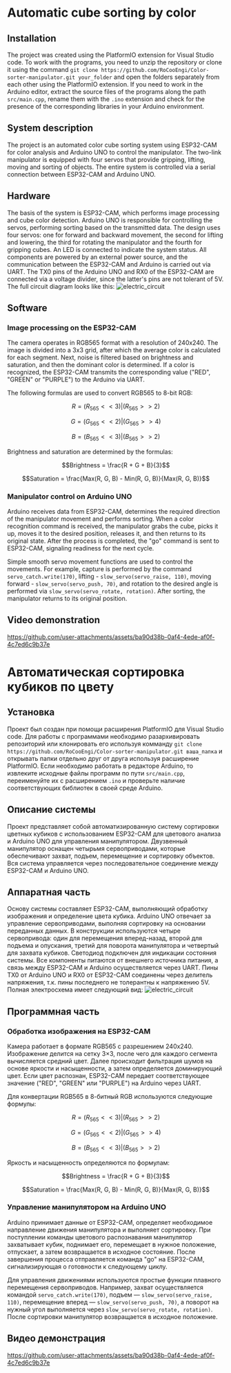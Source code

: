 # Automatic cube sorting by color

## Installation

The project was created using the PlatformIO extension for Visual Studio code. To work with the programs, you need to unzip the repository or clone it using the command `git clone https://github.com/RoCooEngi/Color-sorter-manipulator.git your_folder` and open the folders separately from each other using the PlatformIO extension. If you need to work in the Arduino editor, extract the source files of the programs along the path `src/main.cpp`, rename them with the `.ino` extension and check for the presence of the corresponding libraries in your Arduino environment.

## System description

The project is an automated color cube sorting system using ESP32-CAM for color analysis and Arduino UNO to control the manipulator. The two-link manipulator is equipped with four servos that provide gripping, lifting, moving and sorting of objects. The entire system is controlled via a serial connection between ESP32-CAM and Arduino UNO.

## Hardware

The basis of the system is ESP32-CAM, which performs image processing and cube color detection. Arduino UNO is responsible for controlling the servos, performing sorting based on the transmitted data. The design uses four servos: one for forward and backward movement, the second for lifting and lowering, the third for rotating the manipulator and the fourth for gripping cubes. An LED is connected to indicate the system status. All components are powered by an external power source, and the communication between the ESP32-CAM and Arduino is carried out via UART. The TX0 pins of the Arduino UNO and RX0 of the ESP32-CAM are connected via a voltage divider, since the latter's pins are not tolerant of 5V.
The full circuit diagram looks like this:
![electric_circuit](https://github.com/user-attachments/assets/cb6cf936-5b37-4d64-9713-ac0db1b1ef87)

## Software

### Image processing on the ESP32-CAM

The camera operates in RGB565 format with a resolution of 240x240. The image is divided into a 3x3 grid, after which the average color is calculated for each segment. Next, noise is filtered based on brightness and saturation, and then the dominant color is determined. If a color is recognized, the ESP32-CAM transmits the corresponding value ("RED", "GREEN" or "PURPLE") to the Arduino via UART.

The following formulas are used to convert RGB565 to 8-bit RGB:

$$R = (R_{565} << 3) | (R_{565} >> 2)$$

$$G = (G_{565} << 2) | (G_{565} >> 4)$$

$$B = (B_{565} << 3) | (B_{565} >> 2)$$

Brightness and saturation are determined by the formulas:

$$Brightness = \frac{R + G + B}{3}$$

$$Saturation = \frac{Max(R, G, B) - Min(R, G, B)}{Max(R, G, B)}$$

### Manipulator control on Arduino UNO

Arduino receives data from ESP32-CAM, determines the required direction of the manipulator movement and performs sorting. When a color recognition command is received, the manipulator grabs the cube, picks it up, moves it to the desired position, releases it, and then returns to its original state. After the process is completed, the "go" command is sent to ESP32-CAM, signaling readiness for the next cycle.

Simple smooth servo movement functions are used to control the movements. For example, capture is performed by the command `servo_catch.write(170)`, lifting - `slow_servo(servo_raise, 110)`, moving forward - `slow_servo(servo_push, 70)`, and rotation to the desired angle is performed via `slow_servo(servo_rotate, rotation)`. After sorting, the manipulator returns to its original position.

## Video demonstration

https://github.com/user-attachments/assets/ba90d38b-0af4-4ede-af0f-4c7ed6c9b37e


# Автоматическая сортировка кубиков по цвету

## Установка

Проект был создан при помощи расширения PlatformIO для Visual Studio code. Для работы с программами необходимо разархивировать репозиторий или клонировать его используя комманду `git clone https://github.com/RoCooEngi/Color-sorter-manipulator.git ваша_папка` и открывать папки отдельно друг от друга используя расширение PlatformIO. Если необходимо работать в редакторе Arduino, то извлеките исходные файлы программ по пути `src/main.cpp`, переименуйте их с расширением `.ino` и проверьте наличие соответствующих библиотек в своей среде Arduino.

## Описание системы

Проект представляет собой автоматизированную систему сортировки цветных кубиков с использованием ESP32-CAM для цветового анализа и Arduino UNO для управления манипулятором. Двузвенный манипулятор оснащен четырьмя сервоприводами, которые обеспечивают захват, подъем, перемещение и сортировку объектов. Вся система управляется через последовательное соединение между ESP32-CAM и Arduino UNO.

## Аппаратная часть

Основу системы составляет ESP32-CAM, выполняющий обработку изображения и определение цвета кубика. Arduino UNO отвечает за управление сервоприводами, выполняя сортировку на основании переданных данных. В конструкции используются четыре сервопривода: один для перемещения вперед-назад, второй для подъема и опускания, третий для поворота манипулятора и четвертый для захвата кубиков. Светодиод подключен для индикации состояния системы. Все компоненты питаются от внешнего источника питания, а связь между ESP32-CAM и Arduino осуществляется через UART. Пины TX0 от Arduino UNO и RX0 от ESP32-CAM соединены через делитель напряжения, т.к. пины последнего не толерантны к напряжению 5V.
Полная электросхема имеет следующий вид:
![electric_circuit](https://github.com/user-attachments/assets/cb6cf936-5b37-4d64-9713-ac0db1b1ef87)


## Программная часть

### Обработка изображения на ESP32-CAM

Камера работает в формате RGB565 с разрешением 240x240. Изображение делится на сетку 3×3, после чего для каждого сегмента вычисляется средний цвет. Далее происходит фильтрация шумов на основе яркости и насыщенности, а затем определяется доминирующий цвет. Если цвет распознан, ESP32-CAM передает соответствующее значение ("RED", "GREEN" или "PURPLE") на Arduino через UART.

Для конвертации RGB565 в 8-битный RGB используются следующие формулы:

$$R = (R_{565} << 3) | (R_{565} >> 2)$$

$$G = (G_{565} << 2) | (G_{565} >> 4)$$

$$B = (B_{565} << 3) | (B_{565} >> 2)$$

Яркость и насыщенность определяются по формулам:

$$Brightness = \frac{R + G + B}{3}$$

$$Saturation = \frac{Max(R, G, B) - Min(R, G, B)}{Max(R, G, B)}$$

### Управление манипулятором на Arduino UNO

Arduino принимает данные от ESP32-CAM, определяет необходимое направление движения манипулятора и выполняет сортировку. При поступлении команды цветового распознавания манипулятор захватывает кубик, поднимает его, перемещает в нужное положение, отпускает, а затем возвращается в исходное состояние. После завершения процесса отправляется команда "go" на ESP32-CAM, сигнализирующая о готовности к следующему циклу.

Для управления движениями используются простые функции плавного перемещения сервоприводов. Например, захват осуществляется командой `servo_catch.write(170)`, подъем — `slow_servo(servo_raise, 110)`, перемещение вперед — `slow_servo(servo_push, 70)`, а поворот на нужный угол выполняется через `slow_servo(servo_rotate, rotation)`. После сортировки манипулятор возвращается в исходное положение.

## Видео демонстрация

https://github.com/user-attachments/assets/ba90d38b-0af4-4ede-af0f-4c7ed6c9b37e

